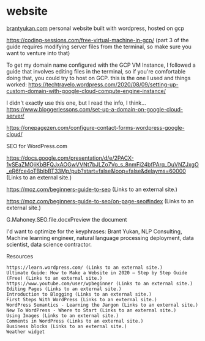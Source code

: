 # website
[brantyukan.com](https://brantyukan.com/) personal website built with wordpress, hosted on gcp

https://coding-sessions.com/free-virtual-machine-in-gcp/
(part 3 of the guide requires modifying server files from the terminal, so make sure you want to venture into that)


To get my domain name configured with the GCP VM Instance, I followed a guide that involves editing files in the terminal, so if you're comfortable doing that, you could try to host on GCP.
this is the one I used and things worked:
https://techtravelo.wordpress.com/2020/08/09/setting-up-custom-domain-with-google-cloud-compute-engine-instance/





I didn't exactly use this one, but I read the info, I think...
https://www.bloggerlessons.com/set-up-a-domain-on-google-cloud-server/




https://onepagezen.com/configure-contact-forms-wordpress-google-cloud/












SEO for WordPress.com

https://docs.google.com/presentation/d/e/2PACX-1vSEaZMOjiKbBFQJxAOGwVVNt7bJLZo7Vo_s_8nmFi24bfPArq_DuVNZJxgO_eR6fce4oTBblbBT33Mp/pub?start=false&loop=false&delayms=60000 (Links to an external site.)

https://moz.com/beginners-guide-to-seo (Links to an external site.)

https://moz.com/beginners-guide-to-seo/on-page-seo#index (Links to an external site.)

G.Mahoney.SEO.file.docxPreview the document



I'd want to optimize for the keyphrases:  Brant Yukan, NLP Consulting, Machine learning engineer, natural language processing deployment, data scientist, data science contractor.




Resources

    https://learn.wordpress.com/ (Links to an external site.) 
    Ultimate Guide: How to Make a Website in 2020 – Step by Step Guide (Free) (Links to an external site.)
    https://www.youtube.com/user/wpbeginner (Links to an external site.) 
    Editing Pages (Links to an external site.)
    Introduction to Blogging (Links to an external site.)
    First Steps With WordPress (Links to an external site.)
    WordPress Semantics - Learning the Jargon (Links to an external site.)
    New To WordPress - Where to Start (Links to an external site.)
    Using Images (Links to an external site.)
    Comments in WordPress (Links to an external site.)
    Business blocks (Links to an external site.)
    Weather widget
